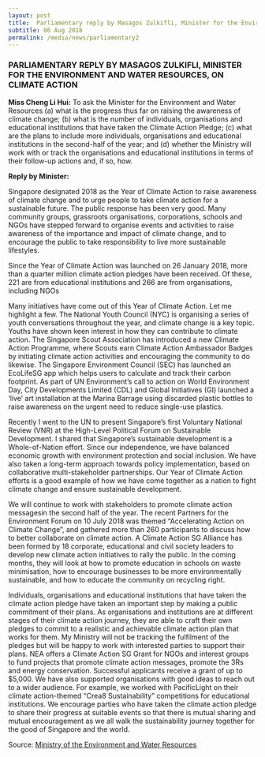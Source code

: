 ```yaml
---
layout: post
title:  Parliamentary reply by Masagos Zulkifli, Minister for the Environment and Water Resources, on climate action
subtitle: 06 Aug 2018
permalink: /media/news/parliamentary2
---
```



### PARLIAMENTARY REPLY BY MASAGOS ZULKIFLI, MINISTER FOR THE ENVIRONMENT AND WATER RESOURCES, ON CLIMATE ACTION

**Miss Cheng Li Hui:** To ask the Minister for the Environment and Water Resources (a) what is the progress thus far on raising the awareness of climate change; (b) what is the number of individuals, organisations and educational institutions that have taken the Climate Action Pledge; (c) what are the plans to include more individuals, organisations and educational institutions in the second-half of the year; and (d) whether the Ministry will work with or track the organisations and educational institutions in terms of their follow-up actions and, if so, how.

**Reply by Minister:**

Singapore designated 2018 as the Year of Climate Action to raise awareness of climate change and to urge people to take climate action for a sustainable future. The public response has been very good. Many community groups, grassroots organisations, corporations, schools and NGOs have stepped forward to organise events and activities to raise awareness of the importance and impact of climate change, and to encourage the public to take responsibility to live more sustainable lifestyles.

Since the Year of Climate Action was launched on 26 January 2018, more than a quarter million climate action pledges have been received. Of these, 221 are from educational institutions and 266 are from organisations, including NGOs

Many initiatives have come out of this Year of Climate Action. Let me highlight a few. The National Youth Council (NYC) is organising a series of youth conversations throughout the year, and climate change is a key topic. Youths have shown keen interest in how they can contribute to climate action. The Singapore Scout Association has introduced a new Climate Action Programme, where Scouts earn Climate Action Ambassador Badges by initiating climate action activities and encouraging the community to do likewise. The Singapore Environment Council (SEC) has launched an EcoLifeSG app which helps users to calculate and track their carbon footprint. As part of UN Environment’s call to action on World Environment Day, City Developments Limited (CDL) and Global Initiatives (GI) launched a ‘live’ art installation at the Marina Barrage using discarded plastic bottles to raise awareness on the urgent need to reduce single-use plastics.

Recently I went to the UN to present Singapore’s first Voluntary National Review (VNR) at the High-Level Political Forum on Sustainable Development. I shared that Singapore’s sustainable development is a Whole-of-Nation effort. Since our independence, we have balanced economic growth with environment protection and social inclusion. We have also taken a long-term approach towards policy implementation, based on collaborative multi-stakeholder partnerships. Our Year of Climate Action efforts is a good example of how we have come together as a nation to fight climate change and ensure sustainable development.

We will continue to work with stakeholders to promote climate action messagesin the second half of the year. The recent Partners for the Environment Forum on 10 July 2018 was themed “Accelerating Action on Climate Change”, and gathered more than 260 participants to discuss how to better collaborate on climate action. A Climate Action SG Alliance has been formed by 18 corporate, educational and civil society leaders to develop new climate action initiatives to rally the public. In the coming months, they will look at how to promote education in schools on waste minimisation, how to encourage businesses to be more environmentally sustainable, and how to educate the community on recycling right.

Individuals, organisations and educational institutions that have taken the climate action pledge have taken an important step by making a public commitment of their plans. As organisations and institutions are at different stages of their climate action journey, they are able to craft their own pledges to commit to a realistic and achievable climate action plan that works for them. My Ministry will not be tracking the fulfilment of the pledges but will be happy to work with interested parties to support their plans. NEA offers a Climate Action SG Grant for NGOs and interest groups to fund projects that promote climate action messages, promote the 3Rs and energy conservation. Successful applicants receive a grant of up to $5,000. We have also supported organisations with good ideas to reach out to a wider audience. For example, we worked with PacificLight on their climate action-themed “Crea8 Sustainability” competitions for educational institutions. We encourage parties who have taken the climate action pledge to share their progress at suitable events so that there is mutual sharing and mutual encouragement as we all walk the sustainability journey together for the good of Singapore and the world.

Source: [<a href="https://www.mewr.gov.sg/news/written-reply-by-mr-masagos-zulkifli--minister-for-the-environment-and-water-resources--to-parliamentary-question-on-climate-action--6-august-2018" target="_blank">Ministry of the Environment and Water Resources</a>](https://www.mewr.gov.sg/news/written-reply-by-mr-masagos-zulkifli--minister-for-the-environment-and-water-resources--to-parliamentary-question-on-climate-action--6-august-2018)